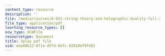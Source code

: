 ```yaml
---
content_type: resource
description: ''
file: /media/courses/8-821-string-theory-and-holographic-duality-fall-2014/ebe08b128f1ad5fd0efc02810ef9fd82_1LEYgS8Wzsk.pdf
file_type: application/pdf
learning_resource_types: []
ocw_type: OCWFile
resourcetype: Document
title: 3play pdf file
uid: ebe08b12-8f1a-d5fd-0efc-02810ef9fd82
---
```

